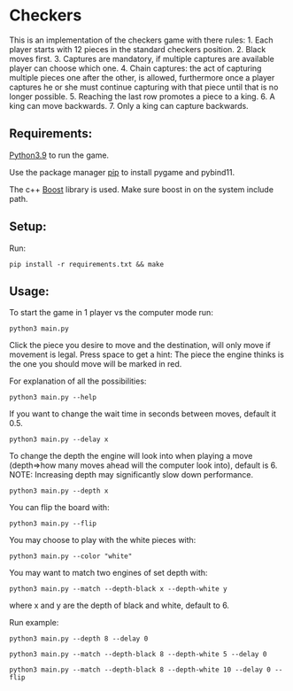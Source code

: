 # Checkers

This is an implementation of the checkers game with there rules:
    1. Each player starts with 12 pieces in the standard checkers position.
    2. Black moves first.
    3. Captures are mandatory, if multiple captures are available player can choose which one.
    4. Chain captures: the act of capturing multiple pieces one after the other, is allowed, furthermore once a player captures he or she must continue capturing with that piece until that is no longer possible.
    5. Reaching the last row promotes a piece to a king.
    6. A king can move backwards.
    7. Only a king can capture backwards.

## Requirements:

[Python3.9](https://www.python.org/downloads/) to run the game.

Use the package manager [pip](https://pip.pypa.io/en/stable/) to install pygame and pybind11.

The c++ [Boost](https://www.boost.org/users/download/) library is used.
Make sure boost in on the system include path.

## Setup:

Run:
```
pip install -r requirements.txt && make
```

## Usage:

To start the game in 1 player vs the computer mode run:
```
python3 main.py
```
Click the piece you desire to move and the destination, will only move if movement is legal.
Press space to get a hint: The piece the engine thinks is the one you should move will be marked in red.

For explanation of all the possibilities: 
```
python3 main.py --help
```

If you want to change the wait time in seconds between moves, default it 0.5.
```
python3 main.py --delay x
```

To change the depth the engine will look into when playing a move (depth=>how many moves ahead will the computer look into), default is 6.
NOTE: Increasing depth may significantly slow down performance.
```
python3 main.py --depth x
```

You can flip the board with:
```
python3 main.py --flip
```

You may choose to play with the white pieces with:
```
python3 main.py --color "white"
```

You may want to match two engines of set depth with:
```
python3 main.py --match --depth-black x --depth-white y
```
where x and y are the depth of black and white, default to 6.



Run example:

```
python3 main.py --depth 8 --delay 0
```

```
python3 main.py --match --depth-black 8 --depth-white 5 --delay 0
```

```
python3 main.py --match --depth-black 8 --depth-white 10 --delay 0 --flip
```


